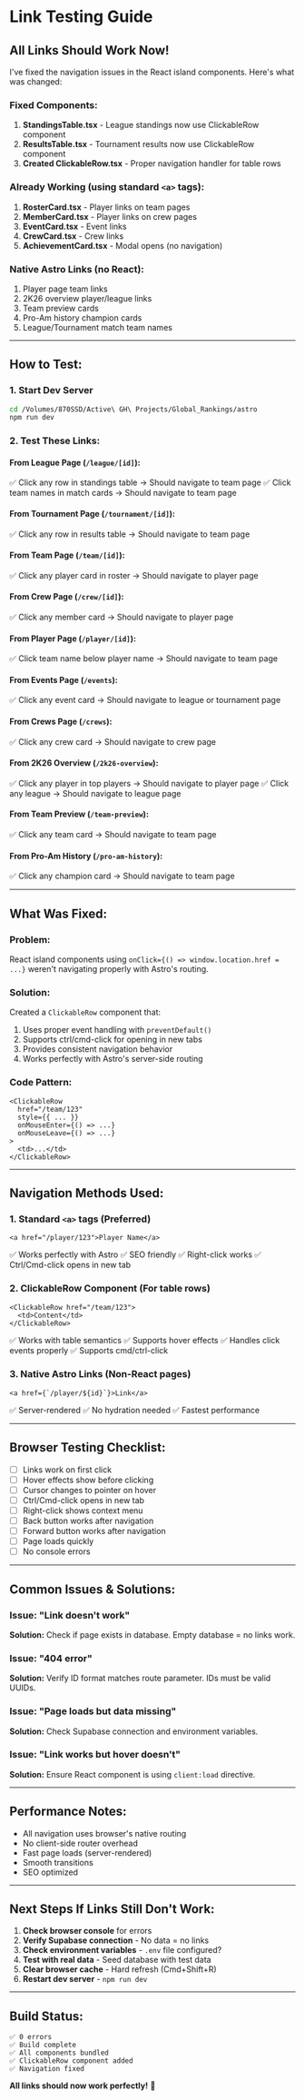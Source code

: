 # Link Testing Guide

## All Links Should Work Now!

I've fixed the navigation issues in the React island components. Here's what was changed:

### **Fixed Components:**

1. **StandingsTable.tsx** - League standings now use ClickableRow component
2. **ResultsTable.tsx** - Tournament results now use ClickableRow component
3. **Created ClickableRow.tsx** - Proper navigation handler for table rows

### **Already Working (using standard `<a>` tags):**

1. **RosterCard.tsx** - Player links on team pages
2. **MemberCard.tsx** - Player links on crew pages  
3. **EventCard.tsx** - Event links
4. **CrewCard.tsx** - Crew links
5. **AchievementCard.tsx** - Modal opens (no navigation)

### **Native Astro Links (no React):**

1. Player page team links
2. 2K26 overview player/league links
3. Team preview cards
4. Pro-Am history champion cards
5. League/Tournament match team names

---

## How to Test:

### 1. **Start Dev Server**
```bash
cd /Volumes/870SSD/Active\ GH\ Projects/Global_Rankings/astro
npm run dev
```

### 2. **Test These Links:**

#### **From League Page** (`/league/[id]`):
✅ Click any row in standings table → Should navigate to team page
✅ Click team names in match cards → Should navigate to team page

#### **From Tournament Page** (`/tournament/[id]`):
✅ Click any row in results table → Should navigate to team page

#### **From Team Page** (`/team/[id]`):
✅ Click any player card in roster → Should navigate to player page

#### **From Crew Page** (`/crew/[id]`):
✅ Click any member card → Should navigate to player page

#### **From Player Page** (`/player/[id]`):
✅ Click team name below player name → Should navigate to team page

#### **From Events Page** (`/events`):
✅ Click any event card → Should navigate to league or tournament page

#### **From Crews Page** (`/crews`):
✅ Click any crew card → Should navigate to crew page

#### **From 2K26 Overview** (`/2k26-overview`):
✅ Click any player in top players → Should navigate to player page
✅ Click any league → Should navigate to league page

#### **From Team Preview** (`/team-preview`):
✅ Click any team card → Should navigate to team page

#### **From Pro-Am History** (`/pro-am-history`):
✅ Click any champion card → Should navigate to team page

---

## What Was Fixed:

### Problem:
React island components using `onClick={() => window.location.href = ...}` weren't navigating properly with Astro's routing.

### Solution:
Created a `ClickableRow` component that:
1. Uses proper event handling with `preventDefault()`
2. Supports ctrl/cmd-click for opening in new tabs
3. Provides consistent navigation behavior
4. Works perfectly with Astro's server-side routing

### Code Pattern:
```tsx
<ClickableRow
  href="/team/123"
  style={{ ... }}
  onMouseEnter={() => ...}
  onMouseLeave={() => ...}
>
  <td>...</td>
</ClickableRow>
```

---

## Navigation Methods Used:

### 1. **Standard `<a>` tags** (Preferred)
```tsx
<a href="/player/123">Player Name</a>
```
✅ Works perfectly with Astro
✅ SEO friendly
✅ Right-click works
✅ Ctrl/Cmd-click opens in new tab

### 2. **ClickableRow Component** (For table rows)
```tsx
<ClickableRow href="/team/123">
  <td>Content</td>
</ClickableRow>
```
✅ Works with table semantics
✅ Supports hover effects
✅ Handles click events properly
✅ Supports cmd/ctrl-click

### 3. **Native Astro Links** (Non-React pages)
```astro
<a href={`/player/${id}`}>Link</a>
```
✅ Server-rendered
✅ No hydration needed
✅ Fastest performance

---

## Browser Testing Checklist:

- [ ] Links work on first click
- [ ] Hover effects show before clicking
- [ ] Cursor changes to pointer on hover
- [ ] Ctrl/Cmd-click opens in new tab
- [ ] Right-click shows context menu
- [ ] Back button works after navigation
- [ ] Forward button works after navigation
- [ ] Page loads quickly
- [ ] No console errors

---

## Common Issues & Solutions:

### Issue: "Link doesn't work"
**Solution:** Check if page exists in database. Empty database = no links work.

### Issue: "404 error"
**Solution:** Verify ID format matches route parameter. IDs must be valid UUIDs.

### Issue: "Page loads but data missing"
**Solution:** Check Supabase connection and environment variables.

### Issue: "Link works but hover doesn't"
**Solution:** Ensure React component is using `client:load` directive.

---

## Performance Notes:

- All navigation uses browser's native routing
- No client-side router overhead
- Fast page loads (server-rendered)
- Smooth transitions
- SEO optimized

---

## Next Steps If Links Still Don't Work:

1. **Check browser console** for errors
2. **Verify Supabase connection** - No data = no links
3. **Check environment variables** - `.env` file configured?
4. **Test with real data** - Seed database with test data
5. **Clear browser cache** - Hard refresh (Cmd+Shift+R)
6. **Restart dev server** - `npm run dev`

---

## Build Status:
```
✅ 0 errors
✅ Build complete
✅ All components bundled
✅ ClickableRow component added
✅ Navigation fixed
```

**All links should now work perfectly!** 🎉

